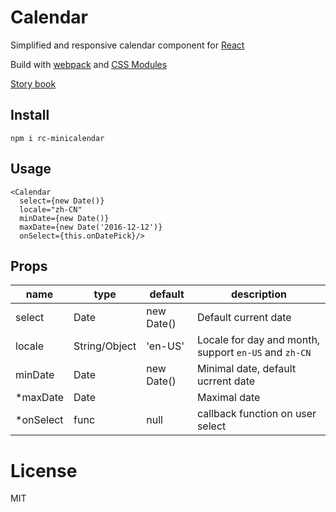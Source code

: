 # Calendar

Simplified and responsive calendar component for [React](https://facebook.github.io/react/)

Build with [webpack](https://webpack.github.io/) and [CSS Modules](https://github.com/css-modules/css-modules)

[Story book](https://rc-component.github.io/calendar/)

## Install

    npm i rc-minicalendar

## Usage

```
<Calendar
  select={new Date()}
  locale="zh-CN"
  minDate={new Date()}
  maxDate={new Date('2016-12-12')}
  onSelect={this.onDatePick}/>
```

## Props

name   | type   | default    | description
-------| ------ | ---------- | ------------
select | Date   | new Date() | Default current date
locale | String/Object | 'en-US'    | Locale for day and month, support `en-US` and `zh-CN`
minDate | Date  | new Date() | Minimal date, default ucrrent date
*maxDate  | Date |           | Maximal date
*onSelect | func | null      | callback function on user select

# License

MIT
